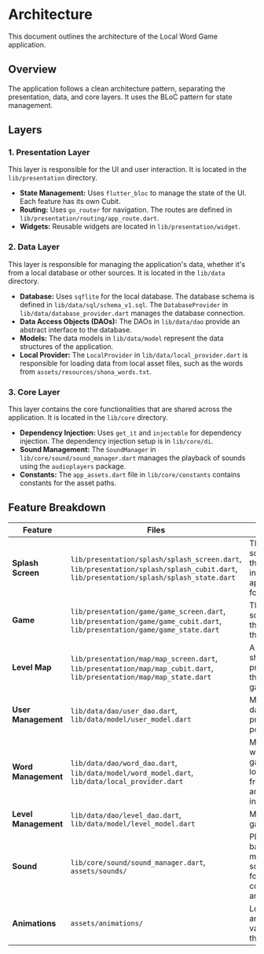
# Architecture

This document outlines the architecture of the Local Word Game application.

## Overview

The application follows a clean architecture pattern, separating the presentation, data, and core layers. It uses the BLoC pattern for state management.

## Layers

### 1. Presentation Layer

This layer is responsible for the UI and user interaction. It is located in the `lib/presentation` directory.

*   **State Management:** Uses `flutter_bloc` to manage the state of the UI. Each feature has its own Cubit.
*   **Routing:** Uses `go_router` for navigation. The routes are defined in `lib/presentation/routing/app_route.dart`.
*   **Widgets:** Reusable widgets are located in `lib/presentation/widget`.

### 2. Data Layer

This layer is responsible for managing the application's data, whether it's from a local database or other sources. It is located in the `lib/data` directory.

*   **Database:** Uses `sqflite` for the local database. The database schema is defined in `lib/data/sql/schema_v1.sql`. The `DatabaseProvider` in `lib/data/database_provider.dart` manages the database connection.
*   **Data Access Objects (DAOs):** The DAOs in `lib/data/dao` provide an abstract interface to the database.
*   **Models:** The data models in `lib/data/model` represent the data structures of the application.
*   **Local Provider:** The `LocalProvider` in `lib/data/local_provider.dart` is responsible for loading data from local asset files, such as the words from `assets/resources/shona_words.txt`.

### 3. Core Layer

This layer contains the core functionalities that are shared across the application. It is located in the `lib/core` directory.

*   **Dependency Injection:** Uses `get_it` and `injectable` for dependency injection. The dependency injection setup is in `lib/core/di`.
*   **Sound Management:** The `SoundManager` in `lib/core/sound/sound_manager.dart` manages the playback of sounds using the `audioplayers` package.
*   **Constants:** The `app_assets.dart` file in `lib/core/constants` contains constants for the asset paths.

## Feature Breakdown

| Feature | Files | Description |
|---|---|---|
| **Splash Screen** | `lib/presentation/splash/splash_screen.dart`, `lib/presentation/splash/splash_cubit.dart`, `lib/presentation/splash/splash_state.dart` | The initial screen shown to the user. It likely initializes the app and checks for user data. |
| **Game** | `lib/presentation/game/game_screen.dart`, `lib/presentation/game/game_cubit.dart`, `lib/presentation/game/game_state.dart` | The main game screen where the user plays the word game. |
| **Level Map** | `lib/presentation/map/map_screen.dart`, `lib/presentation/map/map_cubit.dart`, `lib/presentation/map/map_state.dart` | A screen that shows the user's progress through the game levels. |
| **User Management** | `lib/data/dao/user_dao.dart`, `lib/data/model/user_model.dart` | Manages user data, such as progress and points. |
| **Word Management** | `lib/data/dao/word_dao.dart`, `lib/data/model/word_model.dart`, `lib/data/local_provider.dart` | Manages the words for the game, including loading them from local files and storing them in the database. |
| **Level Management** | `lib/data/dao/level_dao.dart`, `lib/data/model/level_model.dart` | Manages the game levels. |
| **Sound** | `lib/core/sound/sound_manager.dart`, `assets/sounds/` | Plays background music and sound effects for correct/incorrect answers. |
| **Animations** | `assets/animations/` | Lottie animations for various events in the game. |

